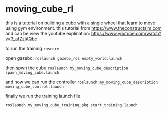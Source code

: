 # moving_cube_rl
 this is a tutorial on building a cube with  a single wheel that learn to move using gym environment.
 this tutorial from https://www.theconstructsim.com and can be view the youtube explination: https://www.youtube.com/watch?v=3_afZzjAQbc
 
 to run the training
 ```roscore ```
 
 
 open gazebo:
 ```roslaunch gazebo_ros empty_world.launch```
 
 then spwn the cube 
```roslaunch my_moving_cube_description spawn_moving_cube.launch```
 
 and now we can run the controller
```roslaunch my_moving_cube_description moving_cube_control.launch```

finally we run the training launch file

```roslaunch my_moving_cube_training_pkg start_training.launch```
